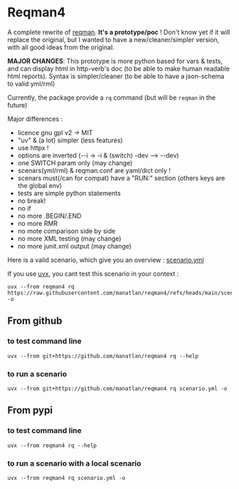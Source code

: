 # Reqman4

A complete rewrite of [reqman](https://github.com/manatlan/reqman). __It's a **prototype/poc**__ ! Don't know yet if it will replace the original, but I wanted to have a new/cleaner/simpler version, 
with all good ideas from the original. 

**MAJOR CHANGES**: This prototype is more python based for vars & tests, and can display html in http-verb's doc (to be able to make human readable html reports). Syntax is simpler/cleaner (to be able to have a json-schema to valid yml/rml)

Currently, the package provide a `rq` command (but will be `reqman` in the future)

Major differences :
- licence gnu gpl v2 -> MIT
- "uv" & (a lot) simpler (less features)
- use httpx !
- options are inverted (--i -> -i & (switch) -dev --> --dev)
- one SWITCH param only (may change)
- scenars(yml/rml) & reqman.conf are yaml/dict only !
- scenars must(/can for compat) have a "RUN:" section (others keys are the global env)
- tests are simple python statements
- no break!
- no if 
- no more .BEGIN/.END
- no more RMR
- no mote comparison side by side
- no more XML testing (may change)
- no more junit.xml output (may change)

Here is a valid scenario, which give you an overview :
[scenario.yml](https://github.com/manatlan/reqman4/blob/main/scenario.yml)

If you use [uvx](https://docs.astral.sh/uv/guides/tools/), you cant test this scenario in your context :

    uvx --from reqman4 rq https://raw.githubusercontent.com/manatlan/reqman4/refs/heads/main/scenario.yml -o


## From github

### to test command line

    uvx --from git+https://github.com/manatlan/reqman4 rq --help

### to run a scenario

    uvx --from git+https://github.com/manatlan/reqman4 rq scenario.yml -o

## From pypi

### to test command line

    uvx --from reqman4 rq --help

### to run a scenario with a local scenario

    uvx --from reqman4 rq scenario.yml -o



